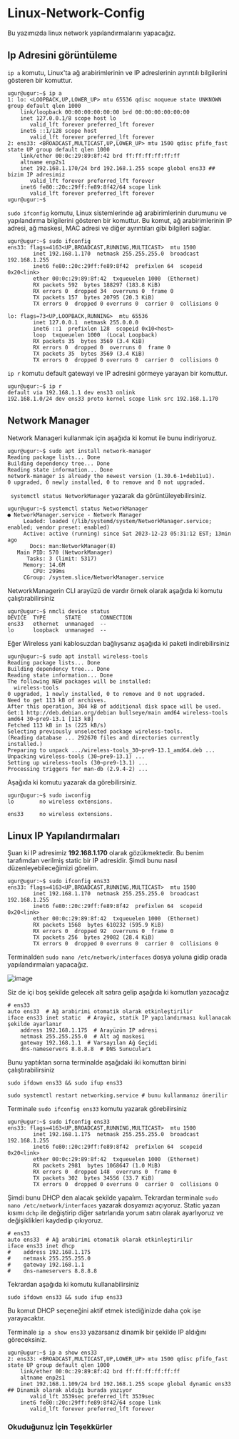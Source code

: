 # Linux-Network-Config


Bu yazımızda linux network yapılandırmalarını yapacağız. 

## Ip Adresini görüntüleme

`ip a` komutu, Linux'ta ağ arabirimlerinin ve IP adreslerinin ayrıntılı bilgilerini gösteren bir komuttur.

```
ugur@ugur:~$ ip a
1: lo: <LOOPBACK,UP,LOWER_UP> mtu 65536 qdisc noqueue state UNKNOWN group default qlen 1000
    link/loopback 00:00:00:00:00:00 brd 00:00:00:00:00:00
    inet 127.0.0.1/8 scope host lo
       valid_lft forever preferred_lft forever
    inet6 ::1/128 scope host 
       valid_lft forever preferred_lft forever
2: ens33: <BROADCAST,MULTICAST,UP,LOWER_UP> mtu 1500 qdisc pfifo_fast state UP group default qlen 1000
    link/ether 00:0c:29:89:8f:42 brd ff:ff:ff:ff:ff:ff
    altname enp2s1
    inet 192.168.1.170/24 brd 192.168.1.255 scope global ens33 ## bizim IP adresimiz
       valid_lft forever preferred_lft forever
    inet6 fe80::20c:29ff:fe89:8f42/64 scope link 
       valid_lft forever preferred_lft forever
ugur@ugur:~$ 
```

`sudo ifconfig` komutu, Linux sistemlerinde ağ arabirimlerinin durumunu ve yapılandırma bilgilerini gösteren bir komuttur. Bu komut, ağ arabirimlerinin IP adresi, ağ maskesi, MAC adresi ve diğer ayrıntıları gibi bilgileri sağlar.
```
ugur@ugur:~$ sudo ifconfig
ens33: flags=4163<UP,BROADCAST,RUNNING,MULTICAST>  mtu 1500
        inet 192.168.1.170  netmask 255.255.255.0  broadcast 192.168.1.255
        inet6 fe80::20c:29ff:fe89:8f42  prefixlen 64  scopeid 0x20<link>
        ether 00:0c:29:89:8f:42  txqueuelen 1000  (Ethernet)
        RX packets 592  bytes 188297 (183.8 KiB)
        RX errors 0  dropped 34  overruns 0  frame 0
        TX packets 157  bytes 20795 (20.3 KiB)
        TX errors 0  dropped 0 overruns 0  carrier 0  collisions 0

lo: flags=73<UP,LOOPBACK,RUNNING>  mtu 65536
        inet 127.0.0.1  netmask 255.0.0.0
        inet6 ::1  prefixlen 128  scopeid 0x10<host>
        loop  txqueuelen 1000  (Local Loopback)
        RX packets 35  bytes 3569 (3.4 KiB)
        RX errors 0  dropped 0  overruns 0  frame 0
        TX packets 35  bytes 3569 (3.4 KiB)
        TX errors 0  dropped 0 overruns 0  carrier 0  collisions 0
```

 `ip r` komutu default gatewayi ve IP adresini görmeye yarayan bir komuttur.

```
ugur@ugur:~$ ip r
default via 192.168.1.1 dev ens33 onlink 
192.168.1.0/24 dev ens33 proto kernel scope link src 192.168.1.170 
```

## Network Manager

Network Manageri kullanmak için aşağıda ki komut ile bunu indiriyoruz.

```
ugur@ugur:~$ sudo apt install network-manager
Reading package lists... Done
Building dependency tree... Done
Reading state information... Done
network-manager is already the newest version (1.30.6-1+deb11u1).
0 upgraded, 0 newly installed, 0 to remove and 0 not upgraded.
```

` systemctl status NetworkManager` yazarak da görüntüleyebilirsiniz.

```
ugur@ugur:~$ systemctl status NetworkManager
● NetworkManager.service - Network Manager
     Loaded: loaded (/lib/systemd/system/NetworkManager.service; enabled; vendor preset: enabled)
     Active: active (running) since Sat 2023-12-23 05:31:12 EST; 13min ago
       Docs: man:NetworkManager(8)
   Main PID: 570 (NetworkManager)
      Tasks: 3 (limit: 5317)
     Memory: 14.6M
        CPU: 299ms
     CGroup: /system.slice/NetworkManager.service
```

NetworkManagerin CLI arayüzü de vardır örnek olarak aşağıda ki komutu çalıştırabilirsiniz

```
ugur@ugur:~$ nmcli device status
DEVICE  TYPE      STATE      CONNECTION 
ens33   ethernet  unmanaged  --         
lo      loopback  unmanaged  --
```


Eğer Wireless yani kablosuzdan bağlıysanız aşağıda ki paketi indirebilirsiniz

```
ugur@ugur:~$ sudo apt install wireless-tools
Reading package lists... Done
Building dependency tree... Done
Reading state information... Done
The following NEW packages will be installed:
  wireless-tools
0 upgraded, 1 newly installed, 0 to remove and 0 not upgraded.
Need to get 113 kB of archives.
After this operation, 304 kB of additional disk space will be used.
Get:1 http://deb.debian.org/debian bullseye/main amd64 wireless-tools amd64 30~pre9-13.1 [113 kB]
Fetched 113 kB in 1s (225 kB/s)        
Selecting previously unselected package wireless-tools.
(Reading database ... 292670 files and directories currently installed.)
Preparing to unpack .../wireless-tools_30~pre9-13.1_amd64.deb ...
Unpacking wireless-tools (30~pre9-13.1) ...
Setting up wireless-tools (30~pre9-13.1) ...
Processing triggers for man-db (2.9.4-2) ...
```

Aşağıda ki komutu yazarak da görebilirsiniz.

```
ugur@ugur:~$ sudo iwconfig
lo        no wireless extensions.

ens33     no wireless extensions.
```


## Linux IP Yapılandırmaları

Şuan ki IP adresimiz **192.168.1.170** olarak gözükmektedir. Bu benim tarafımdan verilmiş static bir IP adresidir. Şimdi bunu nasıl düzenleyebileceğimizi görelim.

```
ugur@ugur:~$ sudo ifconfig ens33
ens33: flags=4163<UP,BROADCAST,RUNNING,MULTICAST>  mtu 1500
        inet 192.168.1.170  netmask 255.255.255.0  broadcast 192.168.1.255
        inet6 fe80::20c:29ff:fe89:8f42  prefixlen 64  scopeid 0x20<link>
        ether 00:0c:29:89:8f:42  txqueuelen 1000  (Ethernet)
        RX packets 1568  bytes 610232 (595.9 KiB)
        RX errors 0  dropped 92  overruns 0  frame 0
        TX packets 256  bytes 29082 (28.4 KiB)
        TX errors 0  dropped 0 overruns 0  carrier 0  collisions 0
```


Terminalden `sudo nano /etc/network/interfaces` dosya yoluna gidip orada yapılandırmaları yapacağız.

![image](https://github.com/ugurcomptech/Linux-Network-Config/assets/133202238/6bab18ed-cf94-44fc-a65b-11b44920ea96)


Siz de içi boş şekilde gelecek alt satıra gelip aşağıda ki komutları yazacağız

```
# ens33
auto ens33  # Ağ arabirimi otomatik olarak etkinleştirilir
iface ens33 inet static  # Arayüz, statik IP yapılandırması kullanacak şekilde ayarlanır
    address 192.168.1.175  # Arayüzün IP adresi
    netmask 255.255.255.0  # Alt ağ maskesi
    gateway 192.168.1.1  # Varsayılan Ağ Geçidi
    dns-nameservers 8.8.8.8  # DNS Sunucuları
```

Bunu yaptıktan sorna terminalde aşağıdaki iki komuttan birini çalıştırabilirsiniz

```
sudo ifdown ens33 && sudo ifup ens33
```

```
sudo systemctl restart networking.service # bunu kullanmanız önerilir
```

Terminale `sudo ifconfig ens33` komutu yazarak görebilirsiniz

```
ugur@ugur:~$ sudo ifconfig ens33
ens33: flags=4163<UP,BROADCAST,RUNNING,MULTICAST>  mtu 1500
        inet 192.168.1.175  netmask 255.255.255.0  broadcast 192.168.1.255
        inet6 fe80::20c:29ff:fe89:8f42  prefixlen 64  scopeid 0x20<link>
        ether 00:0c:29:89:8f:42  txqueuelen 1000  (Ethernet)
        RX packets 2981  bytes 1068647 (1.0 MiB)
        RX errors 0  dropped 148  overruns 0  frame 0
        TX packets 302  bytes 34556 (33.7 KiB)
        TX errors 0  dropped 0 overruns 0  carrier 0  collisions 0
```


Şimdi bunu DHCP den alacak şekilde yapalım. Tekrardan terminale `sudo nano /etc/network/interfaces` yazarak dosyamızı açıyoruz. Static yazan kısımı `dchp` ile değiştirip diğer satırlarıda yorum satırı olarak ayarlıyoruz ve değişiklikleri kaydedip çıkıyoruz.

```
# ens33
auto ens33  # Ağ arabirimi otomatik olarak etkinleştirilir
iface ens33 inet dhcp 
#    address 192.168.1.175  
#    netmask 255.255.255.0  
#    gateway 192.168.1.1  
#    dns-nameservers 8.8.8.8  
```

Tekrardan aşağıda ki komutu kullanabilirsiniz

```
sudo ifdown ens33 && sudo ifup ens33
```

Bu komut DHCP seçeneğini aktif etmek istediğinizde daha çok işe yarayacaktır.

Terminale `ip a show ens33` yazarsanız dinamik bir şekilde IP aldığını göreceksiniz.

```
ugur@ugur:~$ ip a show ens33
2: ens33: <BROADCAST,MULTICAST,UP,LOWER_UP> mtu 1500 qdisc pfifo_fast state UP group default qlen 1000
    link/ether 00:0c:29:89:8f:42 brd ff:ff:ff:ff:ff:ff
    altname enp2s1
    inet 192.168.1.109/24 brd 192.168.1.255 scope global dynamic ens33 ## Dinamik olarak aldığı burada yazıyor
       valid_lft 3539sec preferred_lft 3539sec
    inet6 fe80::20c:29ff:fe89:8f42/64 scope link 
       valid_lft forever preferred_lft forever
```


### Okuduğunuz İçin Teşekkürler









